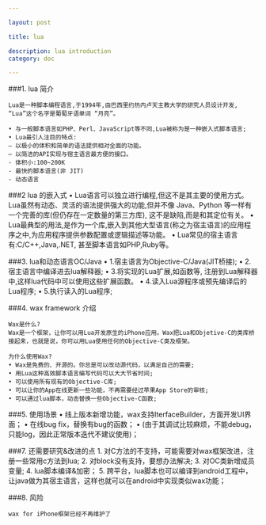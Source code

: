 ```yaml
---

layout: post

title: lua

description: lua introduction
category: doc

---
```


###1. lua 简介

    Lua是一种脚本编程语言,于1994年,由巴西里约热内卢天主教大学的研究人员设计开发, “Lua”这个名字是葡萄牙语单词 “月亮”。
    
    • 与一般脚本语言如PHP、Perl、JavaScript等不同,Lua被称为是一种嵌入式脚本语言;
    • Lua最引人注目的特点:
    – 以极小的体积和简单的语法提供相对全面的功能。 
    – 以简洁的API实现与宿主语言最方便的接口。
    - 体积小:100~200K
    - 最快的脚本语言(非 JIT) 
    - 动态语言

###2 lua 的嵌入式
	• Lua语言可以独立进行编程,但这不是其主要的使用方式。Lua虽然有动态、灵活的语法提供强大的功能,但并不像 Java、Python 等一样有一个完善的库(但仍存在一定数量的第三方库), 这不是缺陷,而是和其定位有关。
	• Lua最典型的用法,是作为一个库,嵌入到其他大型语言(称之为宿主语言)的应用程序之中,为应用程序提供参数配置或逻辑描述等功能。
	• Lua常见的宿主语言有:C/C++,Java,.NET, 甚至脚本语言如PHP,Ruby等。

###3. lua和动态语言OC/Java
	• 1.宿主语言为Objective-C/Java(JIT桥接);
	• 2.宿主语言中编译进去lua解释器;
	• 3.将实现的Lua扩展,如函数等, 注册到Lua解释器中,这样lua代码中可以使用这些扩展函数。
	• 4.读入Lua源程序或预先编译后的Lua程序;
	• 5.执行读入的Lua程序;

###4. wax framework 介绍
	
	Wax是什么?
	Wax是一个框架，让你可以用Lua开发原生的iPhone应用。Wax把Lua和Objetive-C的类库桥接起来，也就是说，你可以用Lua使用任何的Objective-C类及框架。

	为什么使用Wax?
	• Wax是免费的、开源的。你总是可以改动源代码，以满足自己的需要;
	• 用Lua这种高效脚本语言编写代码可以大大节省时间;
	• 可以使用所有现有的Objective-C库;
	• 可以让你的App在线更新一些功能，不再需要经过苹果App Store的审核;
	• 可以通过lua脚本，动态替换一些Objective-C函数;


###5. 使用场景
	• 线上版本新增功能，wax支持IterfaceBuilder，方面开发UI界面；
	• 在线bug fix，替换有bug的函数；
	• (由于其调试比较麻烦，不能debug，只能log，因此正常版本迭代不建议使用)；

###7. 还需要研究&改进的点
	1. 对C方法的不支持，可能需要对wax框架改进，注册一些常用c方法到lua;
	2. 对block没有支持，要想办法解决;
	3. 对OC类新增成员变量;
	4. lua脚本编译&加密；
	5. 跨平台，lua脚本也可以编译到android工程中，让java做为其宿主语言，这样也就可以在android中实现类似wax功能；
	

###8. 风险

	wax for iPhone框架已经不再维护了